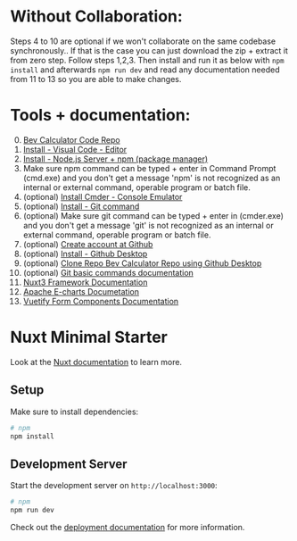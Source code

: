 # Without Collaboration:

Steps 4 to 10 are optional if we won't collaborate on the same codebase synchronously.. If that is the case you can just download the zip + extract it from zero step. Follow steps 1,2,3. Then install and run it as below with `npm install` and afterwards `npm run dev` and read any documentation needed from 11 to 13 so you are able to make changes.

# Tools + documentation:

0. [Bev Calculator Code Repo](https://github.com/Nooul/bev-calculator)
1. [Install - Visual Code - Editor](https://code.visualstudio.com/)
2. [Install - Node.js Server + npm (package manager)](https://nodejs.org/en/download/prebuilt-installer)
3. Make sure npm command can be typed + enter in Command Prompt (cmd.exe) and you don't get a message 'npm' is not recognized as an internal or external command, operable program or batch file.
4. (optional) [Install Cmder - Console Emulator](https://cmder.app/)
5. (optional) [Install - Git command](https://git-scm.com/downloads)
6. (optional) Make sure git command can be typed + enter in (cmder.exe) and you don't get a message 'git' is not recognized as an internal or external command, operable program or batch file.
7. (optional) [Create account at Github](https://github.com)
8. (optional) [Install - Github Desktop](https://desktop.github.com/download/)
9. (optional) [Clone Repo Bev Calculator Repo using Github Desktop](https://docs.github.com/en/desktop/adding-and-cloning-repositories/cloning-and-forking-repositories-from-github-desktop)
10. (optional) [Git basic commands documentation](https://www.freecodecamp.org/news/10-important-git-commands-that-every-developer-should-know/)
11. [Nuxt3 Framework Documentation](https://nuxt.com/docs/examples/hello-world)
12. [Apache E-charts Documetation](https://echarts.apache.org/en/index.html)
13. [Vuetify Form Components Documentation](https://vuetifyjs.com/en/components/all/)


# Nuxt Minimal Starter

Look at the [Nuxt documentation](https://nuxt.com/docs/getting-started/introduction) to learn more.

## Setup

Make sure to install dependencies:

```bash
# npm
npm install
```

## Development Server

Start the development server on `http://localhost:3000`:

```bash
# npm
npm run dev

```



Check out the [deployment documentation](https://nuxt.com/docs/getting-started/deployment) for more information.
